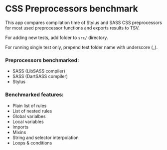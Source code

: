 # CSS Preprocessors benchmark

This app compares compilation time of Stylus and SASS CSS preprocessors for most used preprocessor functions and exports results to TSV.

For adding new tests, add folder to `src/` directory.

For running single test only, prepend test folder name with underscore (_).

### Preprocessors benchmarked:
* SASS (LibSASS compiler)
* SASS (DartSASS compiler)
* Stylus

### Benchmarked features:
* Plain list of rules
* List of nested rules
* Global varialbes
* Local variables
* Imports
* Mixins
* String and selector interpolation
* Loops & conditions

